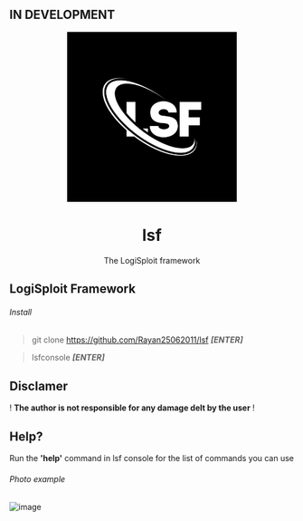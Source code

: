 ## IN DEVELOPMENT



<p align="center">
  <img src="F83B56E1-79E0-423E-A775-36781C7A4FA8.jpeg" width="300">
  <h1 align="center">lsf</h1>
  <p align="center">The LogiSploit framework</p>
</p>




## LogiSploit Framework


###### Install
> git clone https://github.com/Rayan25062011/lsf ***[ENTER]***

> lsfconsole ***[ENTER]***



## Disclamer
! **The author is not responsible for any damage delt by the user** !


## Help?
Run the **'help'** command in lsf console for the list of commands you can use


###### Photo example


![image](https://user-images.githubusercontent.com/101386337/230712682-079cd21f-c08e-48e2-810a-a7ab166eb9d1.jpeg)


